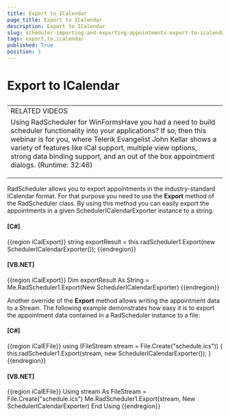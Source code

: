 ```yaml
---
title: Export to ICalendar
page_title: Export to ICalendar
description: Export to ICalendar
slug: scheduler-importing-and-exporting-appointments-export-to-icalendar
tags: export,to,icalendar
published: True
position: 1
---
```


# Export to ICalendar



## 
<table><tr><td>RELATED VIDEOS</td></tr><tr><td>Using RadScheduler for WinFormsHave you had a need to build scheduler functionality into your applications? If so, then this webinar is for you, where Telerik Evangelist John Kellar shows a variety of features like iCal support, multiple view options, strong data binding support, and an out of the box appointment dialogs. (Runtime: 32:46)
		 
		


[](http://tv.telerik.com/winforms/radscheduler/scheduler)</td></tr></table>

RadScheduler allows you to export appointments in the industry-standard ICalendar format. For that purpose you need to use the __Export__ method of the RadScheduler class. By using this method you can easily export the appointments in a given SchedulerICalendarExporter instance to a string:
		 

#### __[C#]__

{{region iCalExport}}
	            string exportResult = this.radScheduler1.Export(new SchedulerICalendarExporter());
	{{endregion}}



#### __[VB.NET]__

{{region iCalExport}}
	        Dim exportResult As String = Me.RadScheduler1.Export(New SchedulerICalendarExporter)
	{{endregion}}



Another override of the __Export__ method allows writing the appointment data to a Stream. The following example demonstrates how easy it is to export the appointment data contained in a RadScheduler instance to a file:

#### __[C#]__

{{region iCalEFile}}
	            using (FileStream stream = File.Create("schedule.ics"))
	            {
	                this.radScheduler1.Export(stream, new SchedulerICalendarExporter());
	            }
	{{endregion}}



#### __[VB.NET]__

{{region iCalEFile}}
	        Using stream As FileStream = File.Create("schedule.ics")
	            Me.RadScheduler1.Export(stream, New SchedulerICalendarExporter)
	        End Using
	{{endregion}}


